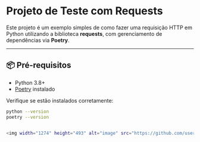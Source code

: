 # Projeto de Teste com Requests

Este projeto é um exemplo simples de como fazer uma requisição HTTP em Python utilizando a biblioteca **requests**, com gerenciamento de dependências via **Poetry**.

---

## 📦 Pré-requisitos

- Python 3.8+
- [Poetry](https://python-poetry.org/docs/#installation) instalado

Verifique se estão instalados corretamente:
```bash
python --version
poetry --version


<img width="1274" height="493" alt="image" src="https://github.com/user-attachments/assets/ed47c686-d642-4b7a-8e9d-4ca2866914ef" />
